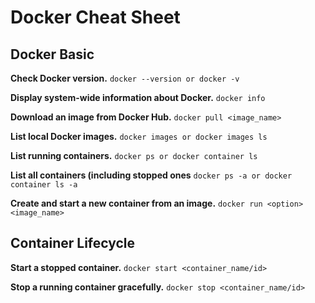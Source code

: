 # Docker Cheat Sheet

## Docker Basic

**Check Docker version.**
`docker --version or docker -v`

**Display system-wide information about Docker.**
`docker info`

**Download an image from Docker Hub.**
`docker pull <image_name>`

**List local Docker images.**
`docker images or docker images ls`

**List running containers.**
`docker ps or docker container ls`

**List all containers (including stopped ones**
`docker ps -a or docker container ls -a`

**Create and start a new container from an image.**
`docker run <option> <image_name>`

## Container Lifecycle

**Start a stopped container.**
`docker start <container_name/id>`

**Stop a running container gracefully.**
`docker stop <container_name/id>`
